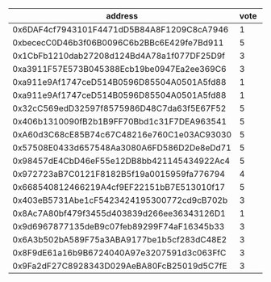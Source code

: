 address|vote|timestamp|signature
---|---|---|---
0x6DAF4cf7943101F4471dD5B84A8F1209C8cA7946|1|1610455585|0x1c90bd2fa145e35c3afab2e7c4d1a621716103cdb051868da353c70499d7efa02cd29ab4350505942976d5fb88b0027338e209cbed0eebd2d3d8009e64b1e6591b
0xbececC0D46b3f06B0096C6b2BBc6E429fe7Bd911|5|1610456719|0xc7851cf1a22acb02747f3f9d3b280ddfa7b136f99959f3ed76535cf8598625487b828be957bec1d963123d76eca1d6a2d4cd4966eb6da1c695e0b0c32b4e38481c
0x1CbFb1210dab27208d124Bd4A78a1f077DF25D9f|3|1610458059|0x327ce3c82712e777469cfac2acce2ba1b6e4fa3126b5877f453d816c9930366612e6026605f2476c11729de9803594f05841923a1c5ef89f1de818905d5d053a1c
0xa3911F57E573B045388Ecb19be0947Ea2ee369C6|3|1610458603|0x3ec6395e56b77f689d522f7a53a57d85f94604d59a00c7965b1dc1fc8aaf54d90ecc7d997c5205a6d86b1c196e42ce8d1a1029a90c04ca71f961723081639f201c
0xa911e9Af1747ceD514B0596D85504A0501A5fd88|1|1610467015|0x0c0c27b0e50e548a199f4aa6a0c6765c9c5e9859f0b5d17f7b547619c4de373a399565493c81f75b25c7d8e5136863f2df643f915b6e9c60d221648a0bd705351c
0xa911e9Af1747ceD514B0596D85504A0501A5fd88|1|1610467054|0xefe68999bd990decb919a4b561aafee129169d8b6af57965360a0bb50f2e5e624b9324a9b777242f300e7b8d5885440af3ea085f9266ba2a02673ddeff5e268c1b
0x32cC569edD32597f8575986D48C7da63f5E67F52|5|1610475471|0x3c854f3c4161e1fefc1e0145bcf32392e739d1085eb0fd932a737ab35707ce8c6eb0b2f45d8143cc3c8a6f90340901e0737cf8cb4b61d39886f9630a6ddb45fb1c
0x406b1310090fB2b1B9FF70Bbd1c31F7DEA963541|5|1610488676|0x91ea56a9cfe6646a7ac8782db7caf5811d8b2cdc5a5c3d41e21326e0baef1d9f61ced71fcfecc491db7d71ea29a90d55e05ab679f4cbe45278266f256cab27171c
0xA60d3C68cE85B74c67C48216e760C1e03AC93030|5|1610508593|0x2e79727f55b1a510f410fd60e04210422ec1a85d35b6c259a96e70f819dbb16417be5b3eead9b39bf615d23f4695ecd27a9a3465b82e360aa8a39e24528f015f1b
0x57508E0433d657548Aa3080A6FD586D2De8eDd71|5|1610509547|0x76b40c14a2a95d3ff0f2f7239a83a08b9759f3112cd29b1b9e97fba15a7acfa22dfe5f8a5cf4024e3a023c42b2e581067cbd321d326d2e0e2cd6ce20595a87cc1b
0x98457dE4CbD46eF55e12DB8bb421145434922Ac4|5|1610512248|0x704e021ba3d16bfaa98af62e5e8f9451ef84fc5df9c21d47fe9d23edc94b6222567e274020fa094fb88babd2cffbda3b6411685581f1846714842f342fa869e61b
0x972723aB7C0121F8182B5f19a0015959fa776794|4|1610523741|0xc31d4f2933ce6a252d27d72b1b9d2075886cc512537400827b0de29b238dd2c2593d092d36dcd8fcdfa9f3f42d567529b71ed17b8292328a1012b5747d2238f81c
0x668540812466219A4cf9EF22151bB7E513010f17|5|1610524407|0x7295c645a2ae3a96e516140e652a881d4d0e4a66017e088bb555e2a26f9e473e1dca8700a290a8f05d24498ac44ee4dff072d34d06572b6d69cd3173c60846dc1b
0x403eB5731Abe1cF5423424195300772cd9cB702b|3|1610531266|0x0188abfccd6d9b86dffab9501ef54d05316be8e2fe46aee9e95877f850237ebf00bd50aae0ac0e4590be9e3bba377e3e19d497bd7e27c67b9a0bd368f246cb7c1b
0x8Ac7A80bf479f3455d403839d266ee36343126D1|1|1610531519|0x1280c87919bf32c3db261467a5514e03894bf150ac43e4022e93b217ff9f6cd21bf6e19075d552b101e7992f5b9c7f96fba4d409a20105200ab6bd3cb10d5d6e1b
0x9d6967877135deB9c07feb89299F74aF16345b33|3|1610542180|0xc2ca63b241680289a5ed5cafdaabac5c840aa19775b5ff286dbc6648eadbf9ab14a607706b1821b470d6b4ce807b2f48668a82302013139ec385d80f38627bd91c
0x6A3b502bA589F75a3ABA9177be1b5cf283dC48E2|3|1610542192|0x1ba4bc878e5387d96255b81d3ebdc2cba0535791e4423bd070a097f2c950ff32236c1dc248a2a95420642f75397ae9348c98f89e85594dc681b642ef4d508ab71c
0x8F9dE61a16b9B6724040A97e3207591d3c063FfC|3|1610542204|0xf619a975f799e9307dda9d6e65a5c74a9f03df2892c65bbf7d12f7e5a8840c196104608af79331e211eb78eae2d940f422577ad34885a788afd97167cef6f8e01b
0x9Fa2dF27C8928343D029AeBA80FcB25019d5C7fE|3|1610542216|0x5cc5e29cd1169ab52a49df89a317d264d43e608b730ac1314403e727e68a5c774ccb4c1d10f79ad590c97d1662584adb50b13c52b27202832033b8742921df621b